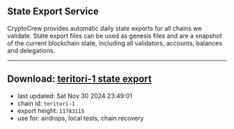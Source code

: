 ## State Export Service
CryptoCrew provides automatic daily state exports for all chains we validate. State export files can be used as genesis files and are a snapshot of the current blockchain state, including all validators, accounts, balances and delegations.

---
**Download: [teritori-1 state export](https://dl-eu2.ccvalidators.com/SERVICE/teritori/teritori-1_export_11783115.json)**
---

- last updated: Sat Nov 30 2024 23:49:01
- chain id: `teritori-1`
- export height: `11783115`
- use for: airdrops, local tests, chain recovery
